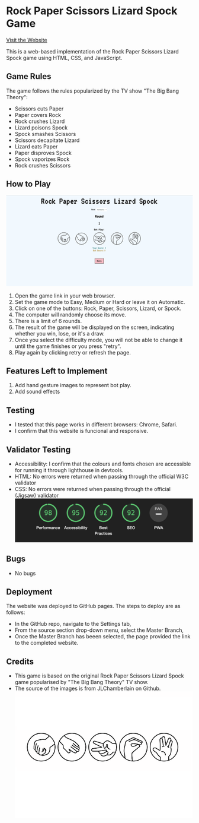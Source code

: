 # Rock Paper Scissors Lizard Spock Game
[Visit the Website](https://missdays.github.io/Lizard-Spock-and-Beyond/)

This is a web-based implementation of the Rock Paper Scissors Lizard Spock game using HTML, CSS, and JavaScript.

## Game Rules

The game follows the rules popularized by the TV show "The Big Bang Theory":
- Scissors cuts Paper
- Paper covers Rock
- Rock crushes Lizard
- Lizard poisons Spock
- Spock smashes Scissors
- Scissors decapitate Lizard
- Lizard eats Paper
- Paper disproves Spock
- Spock vaporizes Rock
- Rock crushes Scissors

## How to Play
![Overall look of the game](assets/images/readme3.png)

1. Open the game link in your web browser.
2. Set the game mode to Easy, Medium or Hard or leave it on Automatic.
3. Click on one of the buttons: Rock, Paper, Scissors, Lizard, or Spock.
4. The computer will randomly choose its move.
5. There is a limit of 6 rounds.
6. The result of the game will be displayed on the screen, indicating whether you win, lose, or it's a draw.
7. Once you select the difficulty mode, you will not be able to change it until the game finishes or you press "retry".
8. Play again by clicking retry or refresh the page.


## Features Left to Implement 
1. Add hand gesture images to represent bot play.
2. Add sound effects

## Testing 
- I tested that this page works in different browsers: Chrome, Safari.
- I confirm that this website is funcional and responsive.

## Validator Testing
- Accessibility: I confirm that the colours and fonts chosen are accessible for running it through lighthouse in devtools.
- HTML: No errors were returned when passing through the official W3C validator
- CSS: No errors were returned when passing through the official (Jigsaw) validator
![Hand Gestures](assets/images/readme1.png)

## Bugs
- No bugs

## Deployment 
The website was deployed to GitHub pages. The steps to deploy are as follows:
- In the GitHub repo, navigate to the Settings tab,
- From the source section drop-down menu, select the Master Branch,
- Once the Master Branch has beeen selected, the page provided the link to the completed website.

## Credits
- This game is based on the original Rock Paper Scissors Lizard Spock game popularised by "The Big Bang Theory" TV show.
- The source of the images is from JLChamberlain on Github. 
![Hand Gestures](assets/images/readme2.png)